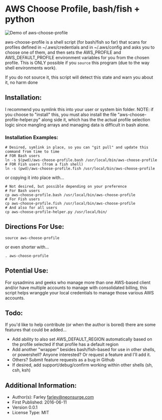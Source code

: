 # AWS Choose Profile, bash/fish + python

![Demo of aws-choose-profile](https://raw.githubusercontent.com/DevOps-Nirvana/aws-missing-tools/master/aws-choose-profile/demo.png "Demo of AWS Choose Profile helper")

aws-choose-profile is a shell script (for bash/fish so far) that scans for profiles defined in ~/.aws/credentials and in ~/.aws/config and asks you to choose one of them, and then sets the AWS_PROFILE and AWS_DEFAULT_PROFILE environment variables for you from the chosen profile.  This is ONLY
possible if you `source` this program (due to the way shell environments work).

If you do not source it, this script will detect this state and warn you about it, no harm done

## Installation:
I recommend you symlink this into your user or system bin folder.  NOTE: if you choose to "install" this, you must also install
the file "aws-choose-profile-helper.py" along side it, which has the the actual profile selection logic since mangling arrays and managing data is difficult in bash alone.

### Installation Examples:

```
# Desired, symlink in place, so you can "git pull" and update this command from time to time
# FOR Bash users
ln -s $(pwd)/aws-choose-profile.bash /usr/local/bin/aws-choose-profile
# FOR Fish users (from a fish shell)
ln -s (pwd)/aws-choose-profile.fish /usr/local/bin/aws-choose-profile
```
or copying it into place with...
```
# Not desired, but possible depending on your preference
# For Bash users
cp aws-choose-profile.bash /usr/local/bin/aws-choose-profile
# For Fish users
cp aws-choose-profile.fish /usr/local/bin/aws-choose-profile
# And also for all users
cp aws-choose-profile-helper.py /usr/local/bin/
```

## Directions For Use:
```
source aws-choose-profile
```
or even shorter with...
```
. aws-choose-profile
```

## Potential Use:
For sysadmins and geeks who manage more than one AWS-based client and/or have multiple accounts to manage with consolidated billing, this script helps wranggle your local credentials to manage those various AWS accounts.


## Todo:
If you'd like to help contribute (or when the author is bored) there are some features that could be added...
- Add ability to also set AWS_DEFAULT_REGION automatically based on the profile selected if that profile has a default region
- Add another "wrapper" besides bash/fish-based for use in other shells, or powershell?  Anyone interested?  Or request a feature and I'll add it.
- Others?  Submit feature requests as a bug in Github
- If desired, add support/debug/confirm working within other shells (sh, csh, ksh)

## Additional Information:
- Author(s): Farley farley@neonsurge.com
- First Published: 2016-06-11
- Version 0.0.1
- License Type: MIT
